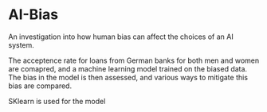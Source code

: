 # AI-Bias

An investigation into how human bias can affect the choices of an AI system. 

The acceptence rate for loans from German banks for both men and women are comapred, and a machine learning model trained on the biased data. The bias in the model is then assessed, and various ways to mitigate this bias are compared.

SKlearn is used for the model

